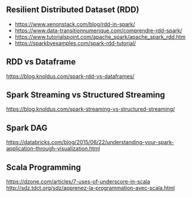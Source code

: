 Resilient Distributed Dataset (RDD) 
--------------
- https://www.xenonstack.com/blog/rdd-in-spark/
- https://www.data-transitionnumerique.com/comprendre-rdd-spark/
- https://www.tutorialspoint.com/apache_spark/apache_spark_rdd.htm
- https://sparkbyexamples.com/spark-rdd-tutorial/

RDD vs Dataframe
-------------------
https://blog.knoldus.com/spark-rdd-vs-dataframes/

Spark Streaming vs Structured Streaming
-------------------
https://blog.knoldus.com/spark-streaming-vs-structured-streaming/

Spark DAG
-----------------
https://databricks.com/blog/2015/06/22/understanding-your-spark-application-through-visualization.html

Scala Programming
----------------
https://dzone.com/articles/7-uses-of-underscore-in-scala                                         
http://sdz.tdct.org/sdz/apprenez-la-programmation-avec-scala.html

